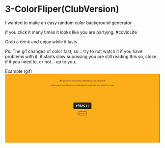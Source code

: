 # 3-ColorFliper(ClubVersion)

I wanted to make an easy random color background generator.

if you click it many times it looks like you are partying. #covidLife

Grab a drink and enjoy while it lasts.

Ps. The gif changes of color fast, so... try to not watch it if you have problems with it, it starts slow supossing you are still reading this so, close if it you need to, or not... up to you.

Example (gif)![](https://raw.githubusercontent.com/deivmaik/365DaysOfCode/3-ColorFliper(Hex)/ClosesThingToAClub.gif)
